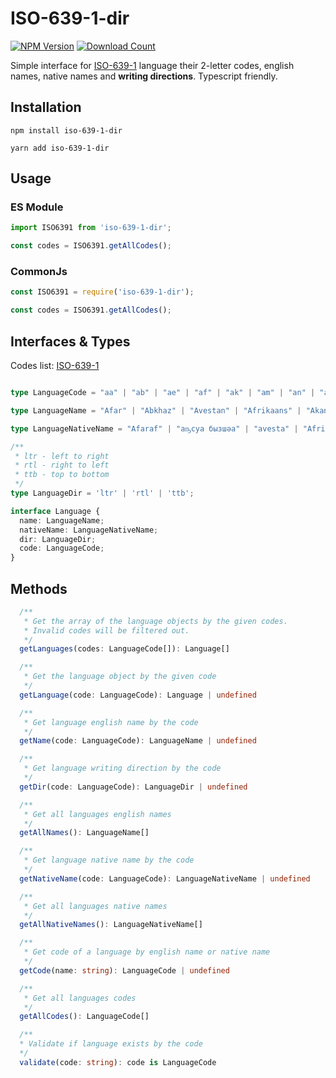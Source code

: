 # ISO-639-1-dir

[![NPM Version][npm-image]][npm-url]
[![Download Count][download-url]][npm-url]

[npm-image]: https://img.shields.io/npm/v/iso-639-1-dir.svg?style=flat-square
[npm-url]: https://npmjs.org/package/iso-639-1-dir
[download-url]: https://img.shields.io/npm/dt/iso-639-1-dir.svg?style=flat-square

Simple interface for [ISO-639-1](https://en.wikipedia.org/wiki/List_of_ISO_639-1_codes) language their 2-letter codes, english names, native names and **writing directions**. Typescript friendly.

## Installation

```
npm install iso-639-1-dir
```

```
yarn add iso-639-1-dir
```

## Usage

### ES Module

```typescript
import ISO6391 from 'iso-639-1-dir';

const codes = ISO6391.getAllCodes();
```

### CommonJs

```typescript
const ISO6391 = require('iso-639-1-dir');

const codes = ISO6391.getAllCodes();
```

## Interfaces & Types

Codes list: [ISO-639-1](https://en.wikipedia.org/wiki/List_of_ISO_639-1_codes)

```typescript

type LanguageCode = "aa" | "ab" | "ae" | "af" | "ak" | "am" | "an" | "ar" | "as" | "av" | "ay" | "az" | "ba" | "be" | "bg" | "bi" | "bm" | "bn" | "bo" | "br" | "bs" | "ca" | "ce" | "ch" | "co" | "cr" | "cs" | ... 155 more ... | "zu"

type LanguageName = "Afar" | "Abkhaz" | "Avestan" | "Afrikaans" | "Akan" | "Amharic" | "Aragonese" | "Arabic" | "Assamese" | "Avaric" | "Aymara" | "Azerbaijani" | "Bashkir" | "Belarusian" | "Bulgarian" | ... 167 more ... | "Zulu"

type LanguageNativeName = "Afaraf" | "аҧсуа бызшәа" | "avesta" | "Afrikaans" | "Akan" | "አማርኛ" | "aragonés" | "اَلْعَرَبِيَّةُ" | "অসমীয়া" | "авар мацӀ" | "aymar aru" | "azərbaycan dili" | "башҡорт теле" | ... 168 more ... | "isiZulu"

/**
 * ltr - left to right
 * rtl - right to left
 * ttb - top to bottom
 */
type LanguageDir = 'ltr' | 'rtl' | 'ttb';

interface Language {
  name: LanguageName;
  nativeName: LanguageNativeName;
  dir: LanguageDir;
  code: LanguageCode;
}
```

## Methods

```typescript
  /**
   * Get the array of the language objects by the given codes.
   * Invalid codes will be filtered out.
   */
  getLanguages(codes: LanguageCode[]): Language[]

  /**
   * Get the language object by the given code
   */
  getLanguage(code: LanguageCode): Language | undefined

  /**
   * Get language english name by the code
   */
  getName(code: LanguageCode): LanguageName | undefined

  /**
   * Get language writing direction by the code
   */
  getDir(code: LanguageCode): LanguageDir | undefined

  /**
   * Get all languages english names
   */
  getAllNames(): LanguageName[]

  /**
   * Get language native name by the code
   */
  getNativeName(code: LanguageCode): LanguageNativeName | undefined

  /**
   * Get all languages native names
   */
  getAllNativeNames(): LanguageNativeName[]

  /**
   * Get code of a language by english name or native name
   */
  getCode(name: string): LanguageCode | undefined

  /**
   * Get all languages codes
   */
  getAllCodes(): LanguageCode[]

  /**
  * Validate if language exists by the code
  */
  validate(code: string): code is LanguageCode
```
